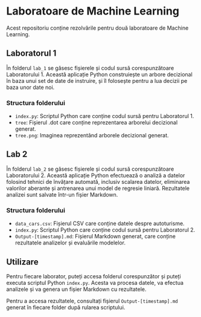 # Laboratoare de Machine Learning

Acest repositoriu conține rezolvările pentru două laboratoare de Machine Learning.

## Laboratorul 1

În folderul `lab_1` se găsesc fișierele și codul sursă corespunzătoare Laboratorului 1. Această aplicație Python construiește un arbore decizional în baza unui set de date de instruire, și îl folosește pentru a lua decizii pe baza unor date noi.

### Structura folderului

- `index.py`: Scriptul Python care conține codul sursă pentru Laboratorul 1.
- `tree`: Fișierul .dot care conține reprezentarea arborelui decizional generat.
- `tree.png`: Imaginea reprezentând arborele decizional generat.

## Lab 2

În folderul `lab_2` se găsesc fișierele și codul sursă corespunzătoare Laboratorului 2. Această aplicație Python efectuează o analiză a datelor folosind tehnici de învățare automată, inclusiv scalarea datelor, eliminarea valorilor aberante și antrenarea unui model de regresie liniară. Rezultatele analizei sunt salvate într-un fișier Markdown.

### Structura folderului

- `data_cars.csv`: Fișierul CSV care conține datele despre autoturisme.
- `index.py`: Scriptul Python care conține codul sursă pentru Laboratorul 2.
- `Output-[timestamp].md`: Fișierul Markdown generat, care conține rezultatele analizelor și evaluările modelelor.

## Utilizare

Pentru fiecare laborator, puteți accesa folderul corespunzător și puteți executa scriptul Python `index.py`. Acesta va procesa datele, va efectua analizele și va genera un fișier Markdown cu rezultatele.

Pentru a accesa rezultatele, consultați fișierul `Output-[timestamp].md` generat în fiecare folder după rularea scriptului.
